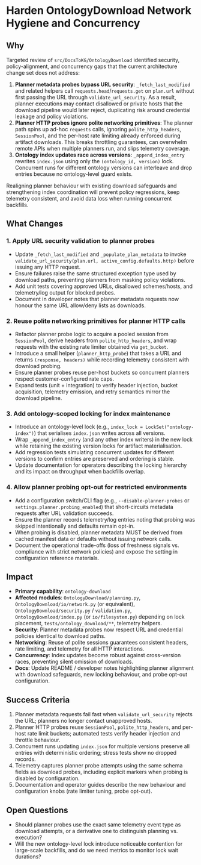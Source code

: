 # Harden OntologyDownload Network Hygiene and Concurrency

## Why

Targeted review of `src/DocsToKG/OntologyDownload` identified security, policy-alignment, and concurrency gaps that the current architecture change set does not address:

1. **Planner metadata probes bypass URL security**: `_fetch_last_modified` and related helpers call `requests.head`/`requests.get` on `plan.url` without first passing the URL through `validate_url_security`. As a result, planner executions may contact disallowed or private hosts that the download pipeline would later reject, duplicating risk around credential leakage and policy violations.
2. **Planner HTTP probes ignore polite networking primitives**: The planner path spins up ad-hoc `requests` calls, ignoring `polite_http_headers`, `SessionPool`, and the per-host rate limiting already enforced during artifact downloads. This breaks throttling guarantees, can overwhelm remote APIs when multiple planners run, and slips telemetry coverage.
3. **Ontology index updates race across versions**: `_append_index_entry` rewrites `index.json` using only the `(ontology_id, version)` lock. Concurrent runs for different ontology versions can interleave and drop entries because no ontology-level guard exists.

Realigning planner behaviour with existing download safeguards and strengthening index coordination will prevent policy regressions, keep telemetry consistent, and avoid data loss when running concurrent backfills.

## What Changes

### 1. Apply URL security validation to planner probes

- Update `_fetch_last_modified` and `_populate_plan_metadata` to invoke `validate_url_security(plan.url, active_config.defaults.http)` before issuing any HTTP request.
- Ensure failures raise the same structured exception type used by download paths, preventing planners from masking policy violations.
- Add unit tests covering approved URLs, disallowed schemes/hosts, and telemetry/log output for blocked probes.
- Document in developer notes that planner metadata requests now honour the same URL allow/deny lists as downloads.

### 2. Reuse polite networking primitives for planner HTTP calls

- Refactor planner probe logic to acquire a pooled session from `SessionPool`, derive headers from `polite_http_headers`, and wrap requests with the existing rate limiter obtained via `get_bucket`.
- Introduce a small helper (`planner_http_probe`) that takes a URL and returns `(response, headers)` while recording telemetry consistent with download probing.
- Ensure planner probes reuse per-host buckets so concurrent planners respect customer-configured rate caps.
- Expand tests (unit + integration) to verify header injection, bucket acquisition, telemetry emission, and retry semantics mirror the download pipeline.

### 3. Add ontology-scoped locking for index maintenance

- Introduce an ontology-level lock (e.g., `index_lock = LockSet("ontology-index")`) that serialises `index.json` writes across all versions.
- Wrap `_append_index_entry` (and any other index writers) in the new lock while retaining the existing version locks for artifact materialisation.
- Add regression tests simulating concurrent updates for different versions to confirm entries are preserved and ordering is stable.
- Update documentation for operators describing the locking hierarchy and its impact on throughput when backfills overlap.

### 4. Allow planner probing opt-out for restricted environments

- Add a configuration switch/CLI flag (e.g., `--disable-planner-probes` or `settings.planner.probing_enabled`) that short-circuits metadata requests after URL validation succeeds.
- Ensure the planner records telemetry/log entries noting that probing was skipped intentionally and defaults remain opt-in.
- When probing is disabled, planner metadata MUST be derived from cached manifest data or defaults without issuing network calls.
- Document the operational trade-offs (loss of freshness signals vs. compliance with strict network policies) and expose the setting in configuration reference materials.

## Impact

- **Primary capability**: `ontology-download`
- **Affected modules**: `OntologyDownload/planning.py`, `OntologyDownload/io/network.py` (or equivalent), `OntologyDownload/security.py` / `validation.py`, `OntologyDownload/index.py` (or `io/filesystem.py`) depending on lock placement, `tests/ontology_download/**`, telemetry helpers.
- **Security**: Planner metadata probes now respect URL and credential policies identical to download paths.
- **Networking**: Reuse of polite sessions guarantees consistent headers, rate limiting, and telemetry for all HTTP interactions.
- **Concurrency**: Index updates become robust against cross-version races, preventing silent omission of downloads.
- **Docs**: Update README / developer notes highlighting planner alignment with download safeguards, new locking behaviour, and probe opt-out configuration.

## Success Criteria

1. Planner metadata requests fail fast when `validate_url_security` rejects the URL; planners no longer contact unapproved hosts.
2. Planner HTTP probes reuse `SessionPool`, `polite_http_headers`, and per-host rate limit buckets; automated tests verify header injection and throttle behaviour.
3. Concurrent runs updating `index.json` for multiple versions preserve all entries with deterministic ordering; stress tests show no dropped records.
4. Telemetry captures planner probe attempts using the same schema fields as download probes, including explicit markers when probing is disabled by configuration.
5. Documentation and operator guides describe the new behaviour and configuration knobs (rate limiter tuning, probe opt-out).

## Open Questions

- Should planner probes use the exact same telemetry event type as download attempts, or a derivative one to distinguish planning vs. execution?
- Will the new ontology-level lock introduce noticeable contention for large-scale backfills, and do we need metrics to monitor lock wait durations?
